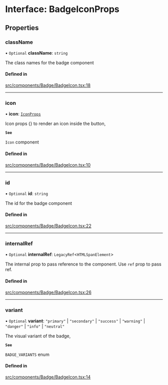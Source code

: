 # Interface: BadgeIconProps

## Properties

### className

• `Optional` **className**: `string`

The class names for the badge component

#### Defined in

[src/components/Badge/BadgeIcon.tsx:18](https://github.com/emranffl/next-core-ui/blob/6d8b6ba/src/components/Badge/BadgeIcon.tsx#L18)

___

### icon

• **icon**: [`IconProps`](IconProps.md)

Icon props {} to render an icon inside the button,

**`See`**

`Icon` component

#### Defined in

[src/components/Badge/BadgeIcon.tsx:10](https://github.com/emranffl/next-core-ui/blob/6d8b6ba/src/components/Badge/BadgeIcon.tsx#L10)

___

### id

• `Optional` **id**: `string`

The id for the badge component

#### Defined in

[src/components/Badge/BadgeIcon.tsx:22](https://github.com/emranffl/next-core-ui/blob/6d8b6ba/src/components/Badge/BadgeIcon.tsx#L22)

___

### internalRef

• `Optional` **internalRef**: `LegacyRef`<`HTMLSpanElement`\>

The internal prop to pass reference to the component. Use `ref` prop to pass ref.

#### Defined in

[src/components/Badge/BadgeIcon.tsx:26](https://github.com/emranffl/next-core-ui/blob/6d8b6ba/src/components/Badge/BadgeIcon.tsx#L26)

___

### variant

• `Optional` **variant**: ``"primary"`` \| ``"secondary"`` \| ``"success"`` \| ``"warning"`` \| ``"danger"`` \| ``"info"`` \| ``"neutral"``

The visual variant of the badge,

**`See`**

`BADGE_VARIANTS` enum

#### Defined in

[src/components/Badge/BadgeIcon.tsx:14](https://github.com/emranffl/next-core-ui/blob/6d8b6ba/src/components/Badge/BadgeIcon.tsx#L14)
